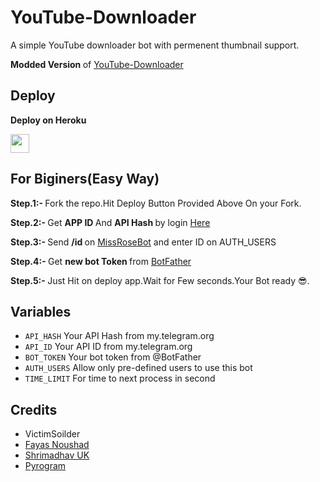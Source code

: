 # YouTube-Downloader

A simple YouTube downloader bot with permenent thumbnail support.

<b> Modded Version </b> of [YouTube-Downloader](https://github.com/FayasNoushad/YouTube-Downloader)


## Deploy 

<b>Deploy on Heroku</b>
<p align="left">
  <a href="https://heroku.com/deploy?template=https://github.com/testherokuvictim/YouTube-Downloader">
     <img height="30px" src="https://img.shields.io/badge/Deploy%20To%20Heroku-blueviolet?style=for-the-badge&logo=heroku">
  </a>
</p>


## For Biginers(Easy Way)

<b> Step.1:- </b>
      Fork the repo.Hit Deploy Button Provided Above On your Fork.
 
<b> Step.2:- </b>
Get <b> APP ID </b> And <b> API Hash </b> by login [Here](https://my.telegram.org) 

<b> Step.3:- </b>
Send <b> /id </b> on [MissRoseBot](https://t.me/MissRose_bot) and enter ID on AUTH_USERS

<b> Step.4:- </b>
Get <b> new bot Token </b> from [BotFather](https://t.me/BotFather)

<b> Step.5:- </b>
Just Hit on deploy app.Wait for Few seconds.Your Bot ready 😎. 





## Variables

* `API_HASH` Your API Hash from my.telegram.org
* `API_ID` Your API ID from my.telegram.org
* `BOT_TOKEN` Your bot token from @BotFather
* `AUTH_USERS` Allow only pre-defined users to use this bot
* `TIME_LIMIT` For time to next process in second 

## Credits

* VictimSoilder
* [Fayas Noushad](https://github.com/FayasNoushad)
* [Shrimadhav UK](https://github.com/SpEcHIDe)
* [Pyrogram](https://github.com/pyrogram/pyrogram)
